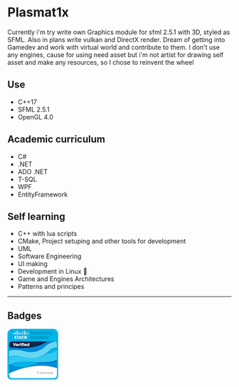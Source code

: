 # Plasmat1x

Currently i'm try write own Graphics module for sfml 2.5.1 with 3D, styled as SFML. Also in plans write vulkan and DirectX render.
Dream of getting into Gamedev and work with virtual world and contribute to them.
I don't use any engines, cause for using need asset but i'm not artist for drawing self asset and make any resources, so I chose to reinvent the wheel

## Use

* C++17
* SFML 2.5.1
* OpenGL 4.0

## Academic curriculum

* C#
* .NET
* ADO .NET
* T-SQL
* WPF
* EntityFramework

## Self learning

* C++ with lua scripts
* CMake, Project setuping and other tools for development
* UML
* Software Engineering
* UI making
* Development in Linux 🐧
* Game and Engines Architectures
* Patterns and principes

---

## Badges

[![cert_ico](Media/it-essentials.png)](https://www.credly.com/badges/5d6df47b-e8b6-41c7-bf06-330a3589ec6a/public_url)
